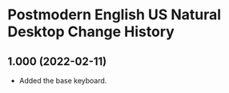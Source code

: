 Postmodern English US Natural Desktop Change History
====================

1.000 (2022-02-11)
----------------
- Added the base keyboard.